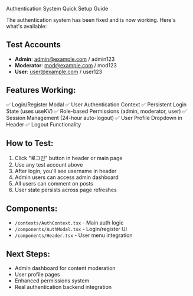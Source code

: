 Authentication System Quick Setup Guide

The authentication system has been fixed and is now working. Here's what's available:

## Test Accounts
- **Admin**: admin@example.com / admin123
- **Moderator**: mod@example.com / mod123  
- **User**: user@example.com / user123

## Features Working:
✅ Login/Register Modal
✅ User Authentication Context
✅ Persistent Login State (uses useKV)
✅ Role-based Permissions (admin, moderator, user)
✅ Session Management (24-hour auto-logout)
✅ User Profile Dropdown in Header
✅ Logout Functionality

## How to Test:
1. Click "로그인" button in header or main page
2. Use any test account above
3. After login, you'll see username in header
4. Admin users can access admin dashboard
5. All users can comment on posts
6. User state persists across page refreshes

## Components:
- `/contexts/AuthContext.tsx` - Main auth logic
- `/components/AuthModal.tsx` - Login/register UI
- `/components/Header.tsx` - User menu integration

## Next Steps:
- Admin dashboard for content moderation
- User profile pages
- Enhanced permissions system
- Real authentication backend integration